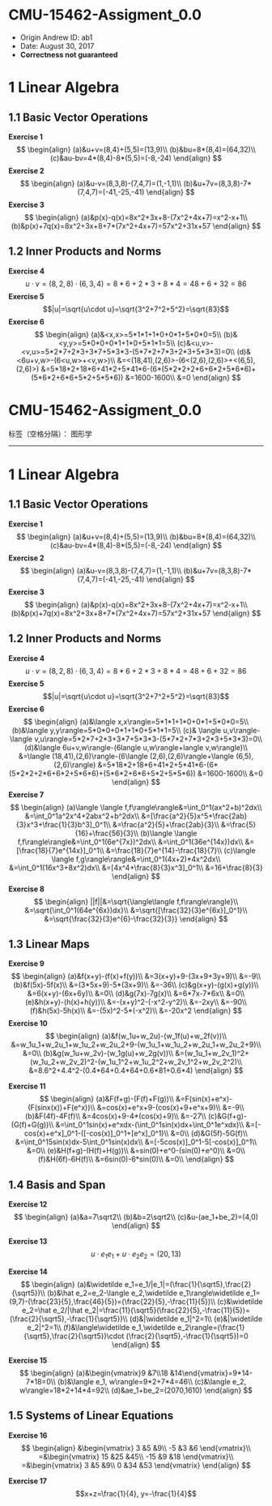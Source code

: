 # CMU-15462-Assigment_0.0
 - Origin Andrew ID: ab1
 - Date: August 30, 2017
 - **Correctness not guaranteed**
# 1 Linear Algebra
## 1.1 Basic Vector Operations
**Exercise 1**
$$
\begin{align}
(a)&u+v=(8,4)+(5,5)=(13,9)\\
(b)&bu=8*(8,4)=(64,32)\\
(c)&au-bv=4*(8,4)-8*(5,5)=(-8,-24)
\end{align}
$$
**Exercise 2**
$$
\begin{align}
(a)&u-v=(8,3,8)-(7,4,7)=(1,-1,1)\\
(b)&u+7v=(8,3,8)-7*(7,4,7)=(-41,-25,-41)
\end{align}
$$
**Exercise 3**
$$
\begin{align}
(a)&p(x)-q(x)=8x^2+3x+8-(7x^2+4x+7)=x^2-x+1\\
(b)&p(x)+7q(x)=8x^2+3x+8+7*(7x^2+4x+7)=57x^2+31x+57
\end{align}
$$

## 1.2 Inner Products and Norms
**Exercise 4**
$$u\cdot v=(8,2,8)\cdot(6,3,4)=8*6+2*3+8*4=48+6+32=86$$
**Exercise 5**
$$|u|=\sqrt{u\cdot u}=\sqrt{3^2+7^2+5^2}=\sqrt{83}$$
**Exercise 6**
$$
\begin{align}
(a)&<x,x>=5*1*1+1*0+0*1+5*0*0=5\\
(b)&<y,y>=5*0*0+0*1+1*0+5*1*1=5\\
(c)&<u,v>-<v,u>=5*2*7+2*3+3*7+5*3*3-(5*7*2+7*3+2*3+5*3*3)=0\\
(d)&<6u+v,w>-(6<u,w>+<v,w>)\\
&=<(18,41),(2,6)>-(6<(2,6),(2,6)>+<(6,5),(2,6)>)
&=5*18*2+18*6+41*2+5*41*6-(6*(5*2*2+2*6+6*2+5*6*6)+(5*6*2+6*6+5*2+5*5*6))
&=1600-1600\\
&=0
\end{align}
$$
# CMU-15462-Assigment_0.0

标签（空格分隔）： 图形学

---

# 1 Linear Algebra
## 1.1 Basic Vector Operations
**Exercise 1**
$$
\begin{align}
(a)&u+v=(8,4)+(5,5)=(13,9)\\
(b)&bu=8*(8,4)=(64,32)\\
(c)&au-bv=4*(8,4)-8*(5,5)=(-8,-24)
\end{align}
$$
**Exercise 2**
$$
\begin{align}
(a)&u-v=(8,3,8)-(7,4,7)=(1,-1,1)\\
(b)&u+7v=(8,3,8)-7*(7,4,7)=(-41,-25,-41)
\end{align}
$$
**Exercise 3**
$$
\begin{align}
(a)&p(x)-q(x)=8x^2+3x+8-(7x^2+4x+7)=x^2-x+1\\
(b)&p(x)+7q(x)=8x^2+3x+8+7*(7x^2+4x+7)=57x^2+31x+57
\end{align}
$$

## 1.2 Inner Products and Norms
**Exercise 4**
$$u\cdot v=(8,2,8)\cdot(6,3,4)=8*6+2*3+8*4=48+6+32=86$$
**Exercise 5**
$$|u|=\sqrt{u\cdot u}=\sqrt{3^2+7^2+5^2}=\sqrt{83}$$
**Exercise 6**
$$
\begin{align}
(a)&\langle x,x\rangle=5*1*1+1*0+0*1+5*0*0=5\\
(b)&\langle y,y\rangle=5*0*0+0*1+1*0+5*1*1=5\\
(c)& \langle u,v\rangle- \langle v,u\rangle=5*2*7+2*3+3*7+5*3*3-(5*7*2+7*3+2*3+5*3*3)=0\\
(d)&\langle 6u+v,w\rangle-(6langle u,w\rangle+langle v,w\rangle)\\
&=\langle (18,41),(2,6)\rangle-(6\langle (2,6),(2,6)\rangle+\langle (6,5),(2,6)\rangle)
&=5*18*2+18*6+41*2+5*41*6-(6*(5*2*2+2*6+6*2+5*6*6)+(5*6*2+6*6+5*2+5*5*6))
&=1600-1600\\
&=0
\end{align}
$$
**Exercise 7**
$$
\begin{align}
(a)\langle \langle f,f\rangle\rangle&=\int_0^1(ax^2+b)^2dx\\
&=\int_0^1a^2x^4+2abx^2+b^2dx\\
&=[\frac{a^2}{5}x^5+\frac{2ab}{3}x^3+\frac{1}{3}b^3]_0^1\\
&=\frac{a^2}{5}+\frac{2ab}{3}\\
&=\frac{5}{16}+\frac{56}{3}\\
(b)\langle \langle f,f\rangle\rangle&=\int_0^1(6e^{7x})^2dx\\
&=\int_0^1(36e^{14x})dx\\
&=[\frac{18}{7}e^{14x}]_0^1\\
&=\frac{18}{7}e^{14}-\frac{18}{7}\\
(c)\langle \langle f,g\rangle\rangle&=\int_0^1(4x+2)*4x^2dx\\
&=\int_0^1(16x^3+8x^2)dx\\
&=[4x^4+\frac{8}{3}x^3]_0^1\\
&=16+\frac{8}{3}
\end{align}
$$
**Exercise 8**
$$
\begin{align}
||f||&=\sqrt{\langle\langle f,f\rangle\rangle}\\
&=\sqrt{\int_0^1(64e^{6x})dx}\\
&=\sqrt{[\frac{32}{3}e^{6x}]_0^1}\\
&=\sqrt{\frac{32}{3}e^{6}-\frac{32}{3}}
\end{align}
$$

## 1.3 Linear Maps
**Exercise 9**
$$
\begin{align}
(a)&f(x+y)-(f(x)+f(y))\\
&=3(x+y)+9-(3x+9+3y+9)\\
&=-9\\
(b)&f(5x)-5f(x)\\
&=(3*5x+9)-5*(3x+9)\\
&=-36\\
(c)&g(x+y)-(g(x)+g(y))\\
&=6(x+y)-(6x+6y)\\
&=0\\
(d)&g(7x)-7g(x)\\
&=6*7x-7*6x\\
&=0\\
(e)&h(x+y)-(h(x)+h(y))\\
&=-(x+y)^2-(-x^2-y^2)\\
&=-2xy\\
&=-90\\
(f)&h(5x)-5h(x)\\
&=-(5x)^2-5*(-x^2)\\
&=-20x^2
\end{align}
$$
**Exercise 10**
$$
\begin{align}
(a)&f(w_1u+w_2u)-(w_1f(u)+w_2f(v))\\
&=w_1u_1+w_2u_1+w_1u_2+w_2u_2+9-(w_1u_1+w_1u_2+w_2u_1+w_2u_2+9)\\
&=0\\
(b)&g(w_1u+w_2v)-(w_1g(u)+w_2g(v))\\
&=(w_1u_1+w_2v_1)^2+(w_1u_2+w_2v_2)^2-(w_1u_1^2+w_1u_2^2+w_2v_1^2+w_2v_2^2)\\
&=8.6^2+4.4^2-(0.4*64+0.4*64+0.6*81+0.6*4)
\end{align}
$$

**Exercise 11**
$$
\begin{align}
(a)&F(f+g)-(F(f)+F(g))\\
&=F(sin(x)+e^x)-(F(sinx(x))+F(e^x))\\
&=cos(x)+e^x+9-(cos(x)+9+e^x+9)\\
&=-9\\
(b)&F(4f)-4F(f)\\
&=4cos(x)+9-4*(cos(x)+9)\\
&=-27\\
(c)&G(f+g)-(G(f)+G(g))\\
&=\int_0^1sin(x)+e^xdx-(\int_0^1sin(x)dx+\int_0^1e^xdx)\\
&=[-cos(x)+e^x]_0^1-([-cos(x)]_0^1+[e^x]_0^1)\\
&=0\\
(d)&G(5f)-5G(f)\\
&=\int_0^15sin(x)dx-5\int_0^1sin(x)dx\\
&=[-5cos(x)]_0^1-5[-cos(x)]_0^1\\
&=0\\
(e)&H(f+g)-(H(f)+H(g))\\
&=sin(0)+e^0-(sin(0)+e^0)\\
&=0\\
(f)&H(6f)-6H(f)\\
&=6sin(0)-6*sin(0)\\
&=0\\
\end{align}
$$

## 1.4 Basis and Span
**Exercise 12**
$$
\begin{align}
(a)&a=7\sqrt2\\
(b)&b=2\sqrt2\\
(c)&u-(ae_1+be_2)=(4,0)
\end{align}
$$

**Exercise 13**
$$
u\cdot e_1e_1+u\cdot e_2e_2=(20,13)
$$

**Exercise 14**
$$
\begin{align}
(a)&\widetilde e_1=e_1/|e_1|=(\frac{1}{\sqrt5},\frac{2}{\sqrt5})\\
(b)&\hat e_2=e_2-\langle e_2,\widetilde e_1\rangle\widetilde e_1=(9,7)-(\frac{23}{5},\frac{46}{5})=(\frac{22}{5},-\frac{11}{5})\\
(c)&\widetilde e_2=\hat e_2/|\hat e_2|=\frac{11}{\sqrt5}(\frac{22}{5},-\frac{11}{5})=(\frac{2}{\sqrt5},-\frac{1}{\sqrt5})\\
(d)&|\widetilde e_1|^2=1\\
(e)&|\widetilde e_2|^2=1\\
(f)&\langle\widetilde e_1,\widetilde e_2\rangle=(\frac{1}{\sqrt5},\frac{2}{\sqrt5})\cdot (\frac{2}{\sqrt5},-\frac{1}{\sqrt5})=0
\end{align}
$$

**Exercise 15**
$$
\begin{align}
(a)&\begin{vmatrix}9 &7\\18 &14\end{vmatrix}=9*14-7*18=0\\
(b)&\langle e_1, w\rangle=9*2+7*4=46\\
(c)&\langle e_2, w\rangle=18*2+14*4=92\\
(d)&ae_1+be_2=(2070,1610)
\end{align}
$$

## 1.5 Systems of Linear Equations
**Exercise 16**
$$
\begin{align}
&\begin{vmatrix}
3 &5 &9\\
-5 &3 &6
\end{vmatrix}\\
=&\begin{vmatrix}
15 &25 &45\\
-15 &9 &18
\end{vmatrix}\\
=&\begin{vmatrix}
3 &5 &9\\
0 &34 &53
\end{vmatrix}
\end{align}
$$

**Exercise 17**
$$x+z=\frac{1}{4}, y=-\frac{1}{4}$$
